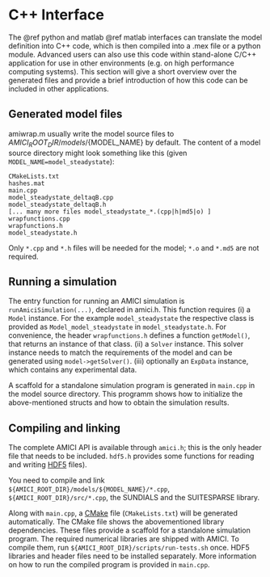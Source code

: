 # C++ Interface

The @ref python and matlab @ref matlab interfaces can translate the model definition into C++ code, which is then compiled into a .mex file or a python module. Advanced users can also use this code within stand-alone C/C++ application for use in other environments (e.g. on high performance computing systems). This section will give a short overview over the generated files and provide a brief introduction of how this code can be included in other applications.

## Generated model files
amiwrap.m usually write the model source files to ${AMICI_ROOT_DIR}/models/${MODEL_NAME} by default. 
The content of a model source directory might look something like this (given `MODEL_NAME=model_steadystate`): 

```
CMakeLists.txt
hashes.mat 
main.cpp 
model_steadystate_deltaqB.cpp 
model_steadystate_deltaqB.h 
[... many more files model_steadystate_*.(cpp|h|md5|o) ]
wrapfunctions.cpp 
wrapfunctions.h 
model_steadystate.h 
```

Only `*.cpp` and `*.h` files will be needed for the model; `*.o` and `*.md5` are not required. 

## Running a simulation

The entry function for running an AMICI simulation is `runAmiciSimulation(...)`, declared in amici.h. This function requires 
    (i) a `Model` instance. For the example `model_steadystate` the respective class is provided as `Model_model_steadystate`  in `model_steadystate.h`. For convenience, the header `wrapfunctions.h` defines a function `getModel()`, that returns an instance of that class.
    (ii) a `Solver` instance. This solver instance needs to match the requirements of the model and can be generated using `model->getSolver()`.
    (iii) optionally an `ExpData` instance, which contains any experimental data.

A scaffold for a standalone simulation program is generated in `main.cpp` in the model source directory. This programm shows how to initialize the above-mentioned structs and how to obtain the simulation results.

## Compiling and linking

The complete AMICI API is available through `amici.h`; this is the only header file that needs to be included.  `hdf5.h` provides some functions for reading and writing [HDF5](https://support.hdfgroup.org/) files). 

You need to compile and link `${AMICI_ROOT_DIR}/models/${MODEL_NAME}/*.cpp`,  `${AMICI_ROOT_DIR}/src/*.cpp`, the SUNDIALS and the SUITESPARSE library.

Along with `main.cpp`, a [CMake](https://cmake.org/) file (`CMakeLists.txt`) will be generated automatically. The CMake file shows the abovementioned library dependencies. These files provide a scaffold for a standalone simulation program. The required numerical libraries are shipped with AMICI. To compile them, run `${AMICI_ROOT_DIR}/scripts/run-tests.sh` once. HDF5 libraries and header files need to be installed separately. 
More information on how to run the compiled program is provided in `main.cpp`.
